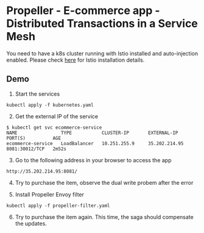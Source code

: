 # Propeller - E-commerce app - Distributed Transactions in a Service Mesh

You need to have a k8s cluster running with Istio installed and auto-injection enabled. Please check [here](https://istio.io/latest/docs/setup/getting-started/) for Istio installation details.

## Demo

1. Start the services 

```   
kubectl apply -f kubernetes.yaml
```

2. Get the external IP of the service

```
$ kubectl get svc ecommerce-service
NAME                TYPE           CLUSTER-IP       EXTERNAL-IP     PORT(S)          AGE
ecommerce-service   LoadBalancer   10.251.255.9     35.202.214.95   8081:30012/TCP   2m52s
```

3. Go to the following address in your browser to access the app

```
http://35.202.214.95:8081/
```

4. Try to purchase the item, observe the dual write probem after the error

5. Install Propeller Envoy filter

```
kubectl apply -f propeller-filter.yaml
```

6. Try to purchase the item again. This time, the saga should compensate the updates.
